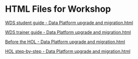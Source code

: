 ﻿# HTML Files for Workshop

[WDS student guide - Data Platform upgrade and migration.html](https://cloudworkshop.blob.core.windows.net/data-platform-migration-upgrade/Whiteboard%20design%20session/WDS%20student%20guide%20-%20Data%20Platform%20upgrade%20and%20migration.html)

[WDS trainer guide - Data Platform upgrade and migration.html](https://cloudworkshop.blob.core.windows.net/data-platform-migration-upgrade/Whiteboard%20design%20session/WDS%20trainer%20guide%20-%20Data%20Platform%20upgrade%20and%20migration.html)

[Before the HOL - Data Platform upgrade and migration.html](https://cloudworkshop.blob.core.windows.net/data-platform-migration-upgrade/Hands-on%20lab/Before%20the%20HOL%20-%20Data%20Platform%20upgrade%20and%20migration.html)

[HOL step-by-step - Data Platform upgrade and migration.html](https://cloudworkshop.blob.core.windows.net/data-platform-migration-upgrade/Hands-on%20lab/HOL%20step-by-step%20-%20Data%20Platform%20upgrade%20and%20migration.html)